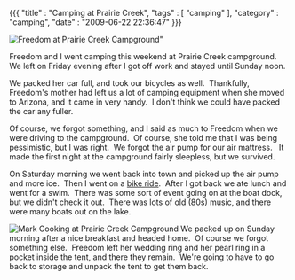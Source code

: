 {{{ "title" : "Camping at Prairie Creek", "tags" : [ "camping" ], "category" : "camping", "date" : "2009-06-22 22:36:47" }}}

![Freedom at Prairie Creek Campground"](https://s3.amazonaws.com/mark-ott-info/images/blog/2009/06/freedom_at_prairie_creek_campground_dsc04592.jpg)

Freedom and I went camping this weekend at Prairie Creek campground.  We left on Friday evening after I got off work and stayed until Sunday noon.

We packed her car full, and took our bicycles as well.  Thankfully, Freedom's mother had left us a lot of camping equipment when she moved to Arizona, and it came in very handy.  I don't think we could have packed the car any fuller.

Of course, we forgot something, and I said as much to Freedom when we were driving to the campground.  Of course, she told me that I was being pessimistic, but I was right.  We forgot the air pump for our air mattress.   It made the first night at the campground fairly sleepless, but we survived.

On Saturday morning we went back into town and picked up the air pump and more ice.  Then I went on a [bike ride](/blog/post/hot-mid-day-ride-from-campground).  After I got back we ate lunch and went for a swim.  There was some sort of event going on at the boat dock, but we didn't check it out.  There was lots of old (80s) music, and there were many boats out on the lake.

![Mark Cooking at Prairie Creek Campground](https://s3.amazonaws.com/mark-ott-info/images/blog/2009/06/mark_cooking_at_prairie_creek_campground_dsc04588.jpg)  We packed up on Sunday morning after a nice breakfast and headed home.  Of course we forgot something else.  Freedom left her wedding ring and her pearl ring in a pocket inside the tent, and there they remain.  We're going to have to go back to storage and unpack the tent to get them back.